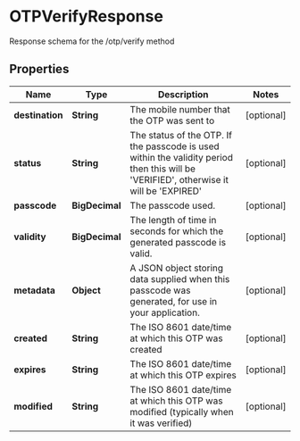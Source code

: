 

# OTPVerifyResponse

Response schema for the /otp/verify method

## Properties

| Name | Type | Description | Notes |
|------------ | ------------- | ------------- | -------------|
|**destination** | **String** | The mobile number that the OTP was sent to |  [optional] |
|**status** | **String** | The status of the OTP. If the passcode is used within the validity period then this will be &#39;VERIFIED&#39;, otherwise it will be &#39;EXPIRED&#39; |  [optional] |
|**passcode** | **BigDecimal** | The passcode used. |  [optional] |
|**validity** | **BigDecimal** | The length of time in seconds for which the generated passcode is valid. |  [optional] |
|**metadata** | **Object** | A JSON object storing data supplied when this passcode was generated, for use in your application. |  [optional] |
|**created** | **String** | The ISO 8601 date/time at which this OTP was created |  [optional] |
|**expires** | **String** | The ISO 8601 date/time at which this OTP expires |  [optional] |
|**modified** | **String** | The ISO 8601 date/time at which this OTP was modified (typically when it was verified) |  [optional] |



